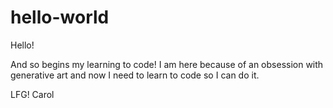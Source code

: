 # hello-world

Hello!

And so begins my learning to code! I am here because of an obsession with generative art and now I need to learn to code so I can do it. 

LFG!
Carol
